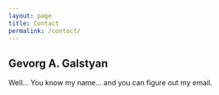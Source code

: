 ```yaml
---
layout: page
title: Contact
permalink: /contact/
---
```


## Gevorg A. Galstyan

Well... You know my name... and you can figure out my email.
